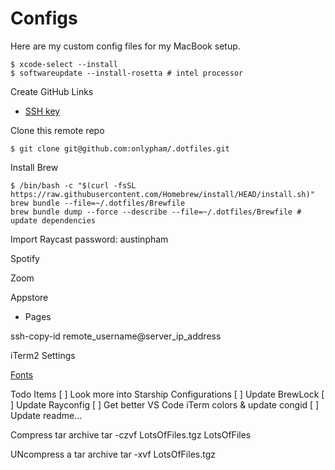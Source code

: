 # Configs

Here are my custom config files for my MacBook setup.

```
$ xcode-select --install
$ softwareupdate --install-rosetta # intel processor
```
Create GitHub Links
- [SSH key](https://docs.github.com/en/authentication/connecting-to-github-with-ssh/generating-a-new-ssh-key-and-adding-it-to-the-ssh-agent)

Clone this remote repo
```
$ git clone git@github.com:onlypham/.dotfiles.git
```


Install Brew
```
$ /bin/bash -c "$(curl -fsSL https://raw.githubusercontent.com/Homebrew/install/HEAD/install.sh)"
brew bundle --file=~/.dotfiles/Brewfile
brew bundle dump --force --describe --file=~/.dotfiles/Brewfile # update dependencies
```
Import Raycast 
password: austinpham

Spotify

Zoom

Appstore
- Pages

ssh-copy-id remote_username@server_ip_address


iTerm2 Settings

[Fonts](https://www.jetbrains.com/lp/mono/)

Todo Items
[ ] Look more into Starship Configurations
[ ] Update BrewLock
[ ] Update Rayconfig
[ ] Get better VS Code iTerm colors & update congid
[ ] Update readme...


Compress tar archive
tar -czvf LotsOfFiles.tgz LotsOfFiles

UNcompress a tar archive
tar -xvf LotsOfFiles.tgz
